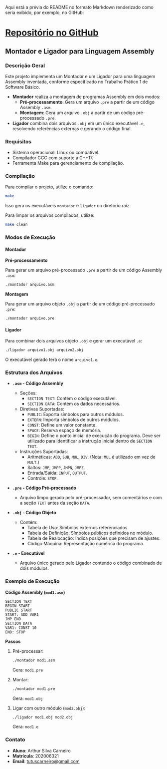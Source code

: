 Aqui está a prévia do README no formato Markdown renderizado como seria exibido, por exemplo, no GitHub:
# [Repositório no GitHub](https://github.com/Silva015/t1sb-montador-ligador)

## Montador e Ligador para Linguagem Assembly

### Descrição Geral

Este projeto implementa um Montador e um Ligador para uma linguagem Assembly inventada, conforme especificado no Trabalho Prático 1 de Software Básico.

- **Montador** realiza a montagem de programas Assembly em dois modos:
  - **Pré-processamento**: Gera um arquivo `.pre` a partir de um código Assembly `.asm`.
  - **Montagem**: Gera um arquivo `.obj` a partir de um código pré-processado `.pre`.
- **Ligador** combina dois arquivos `.obj` em um único executável `.e`, resolvendo referências externas e gerando o código final.

### Requisitos

- Sistema operacional: Linux ou compatível.
- Compilador GCC com suporte a C++17.
- Ferramenta Make para gerenciamento de compilação.

### Compilação

Para compilar o projeto, utilize o comando:

```sh
make
```

Isso gera os executáveis `montador` e `ligador` no diretório raiz.

Para limpar os arquivos compilados, utilize:

```sh
make clean
```

### Modos de Execução

#### Montador

**Pré-processamento**

Para gerar um arquivo pré-processado `.pre` a partir de um código Assembly `.asm`:

```sh
./montador arquivo.asm
```

**Montagem**

Para gerar um arquivo objeto `.obj` a partir de um código pré-processado `.pre`:

```sh
./montador arquivo.pre
```

#### Ligador

Para combinar dois arquivos objeto `.obj` e gerar um executável `.e`:

```sh
./ligador arquivo1.obj arquivo2.obj
```

O executável gerado terá o nome `arquivo1.e`.

### Estrutura dos Arquivos

- **`.asm` - Código Assembly**
  - Seções:
    - `SECTION TEXT`: Contém o código executável.
    - `SECTION DATA`: Contém os dados necessários.
  - Diretivas Suportadas:
    - `PUBLIC`: Exporta símbolos para outros módulos.
    - `EXTERN`: Importa símbolos de outros módulos.
    - `CONST`: Define um valor constante.
    - `SPACE`: Reserva espaço de memória.
    - `BEGIN`: Define o ponto inicial de execução do programa. Deve ser utilizado para identificar a instrução inicial dentro de `SECTION TEXT`.
  - Instruções Suportadas:
    - Aritméticas: `ADD`, `SUB`, `MUL`, `DIV`. (Nota: `MUL` é utilizado em vez de `MULT`.)
    - Saltos: `JMP`, `JMPP`, `JMPN`, `JMPZ`.
    - Entrada/Saída: `INPUT`, `OUTPUT`.
    - Controle: `STOP`.

- **`.pre` - Código Pré-processado**
  - Arquivo limpo gerado pelo pré-processador, sem comentários e com a seção `TEXT` antes da seção `DATA`.

- **`.obj` - Código Objeto**
  - Contém:
    - Tabela de Uso: Símbolos externos referenciados.
    - Tabela de Definição: Símbolos públicos definidos no módulo.
    - Tabela de Realocação: Indica posições que precisam de ajustes.
    - Código Máquina: Representação numérica do programa.

- **`.e` - Executável**
  - Arquivo único gerado pelo Ligador contendo o código combinado de dois módulos.

### Exemplo de Execução

**Código Assembly (`mod1.asm`)**

```assembly
SECTION TEXT
BEGIN START
PUBLIC START
START: ADD VAR1
JMP END
SECTION DATA
VAR1: CONST 10
END: STOP
```

**Passos**

1. Pré-processar:

    ```sh
    ./montador mod1.asm
    ```

    Gera: `mod1.pre`

2. Montar:

    ```sh
    ./montador mod1.pre
    ```

    Gera: `mod1.obj`

3. Ligar com outro módulo (`mod2.obj`):

    ```sh
    ./ligador mod1.obj mod2.obj
    ```

    Gera: `mod1.e`

### Contato

- **Aluno**: Arthur Silva Carneiro
- **Matrícula**: 202006321
- **Email**: tutuscarneiro@gmail.com
